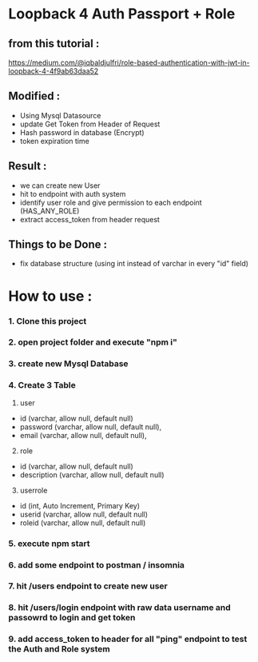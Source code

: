 # Loopback 4 Auth Passport + Role

## from this tutorial :
https://medium.com/@iqbaldjulfri/role-based-authentication-with-jwt-in-loopback-4-4f9ab63daa52

## Modified :
- Using Mysql Datasource
- update Get Token from Header of Request
- Hash password in database (Encrypt)
- token expiration time

## Result :
- we can create new User
- hit to endpoint with auth system
- identify user role and give permission to each endpoint (HAS_ANY_ROLE)
- extract access_token from header request

## Things to be Done :
- fix database structure (using int instead of varchar in every "id" field)

# How to use :

### 1. Clone this project
### 2. open project folder and execute "npm i"
### 3. create new Mysql Database
### 4. Create 3 Table
1. user
- id (varchar, allow null, default null)
- password (varchar, allow null, default null),
- email (varchar, allow null, default null),

2. role
- id (varchar, allow null, default null)
- description (varchar, allow null, default null)

3. userrole
- id (int, Auto Increment, Primary Key)
- userid (varchar, allow null, default null)
- roleid (varchar, allow null, default null)

### 5. execute npm start
### 6. add some endpoint to postman / insomnia
### 7. hit /users endpoint to create new user
### 8. hit /users/login endpoint with raw data username and passowrd to login and get token
### 9. add access_token to header for all "ping" endpoint to test the Auth and Role system

